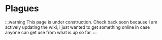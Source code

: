 # Plagues

:::warning
This page is under construction. Check back soon because I am actively updating the wiki, I just wanted to get something online in case anyone can get use from what is up so far.
:::
